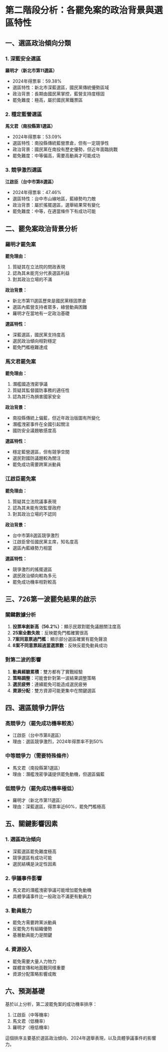 # 第二階段分析：各罷免案的政治背景與選區特性

## 一、選區政治傾向分類

### 1. 深藍安全選區
**羅明才（新北市第11選區）**
- 2024年得票率：59.38%
- 選區特性：新北市深藍選區，國民黨傳統優勢區域
- 政治背景：長期由國民黨掌控，藍營支持度穩固
- 罷免難度：極高，屬於國民黨鐵票區

### 2. 穩定藍營選區
**馬文君（南投縣第1選區）**
- 2024年得票率：53.09%
- 選區特性：南投縣傳統藍營票倉，但有一定競爭性
- 政治背景：國民黨在南投有歷史優勢，但近年面臨挑戰
- 罷免難度：中等偏高，需要高動員才可能成功

### 3. 競爭激烈選區
**江啟臣（台中市第8選區）**
- 2024年得票率：47.46%
- 選區特性：台中市山線地區，藍綠勢均力敵
- 政治背景：屬於搖擺選區，選舉結果常有變化
- 罷免難度：中等，在適當條件下有成功可能

## 二、罷免案政治背景分析

### 羅明才罷免案
**罷免理由：**
1. 質疑其在立法院的問政表現
2. 認為其未能充分代表選區利益
3. 對其政治立場的不滿

**政治背景：**
- 新北市第11選區歷來是國民黨穩固票倉
- 選區內藍營支持者眾多，綠營動員困難
- 羅明才在當地有一定政治基礎

**選區特性：**
- 深藍選區，國民黨支持度高
- 選民政治傾向相對穩定
- 罷免門檻極難達成

### 馬文君罷免案
**罷免理由：**
1. 潛艦國造洩密爭議
2. 質疑其監督國防事務的適任性
3. 認為其行為損害國家安全

**政治背景：**
- 南投縣傳統上偏藍，但近年政治版圖有所變化
- 潛艦洩密事件在全國引起關注
- 國防安全議題敏感度高

**選區特性：**
- 穩定藍營選區，但有競爭空間
- 選民對國防議題較為關注
- 罷免成功需要跨黨派動員

### 江啟臣罷免案
**罷免理由：**
1. 質疑其立法院議事表現
2. 認為其未能有效監督政府
3. 對其政治立場的不認同

**政治背景：**
- 台中市第8選區競爭激烈
- 江啟臣曾任國民黨主席，知名度高
- 選區內藍綠勢力相當

**選區特性：**
- 競爭激烈的搖擺選區
- 選民政治傾向較為多元
- 罷免成功機率相對較高

## 三、726第一波罷免結果的啟示

### 關鍵數據分析
1. **投票率創新高（56.2%）**：顯示民眾對罷免議題關注度高
2. **25案全數失敗**：反映罷免門檻確實很高
3. **7案同意票過門檻**：顯示部分選區確實有罷免聲浪
4. **8案不同意票超過當選票數**：反映反罷免動員成功

### 對第二波的影響
1. **動員經驗累積**：雙方都有了實戰經驗
2. **策略調整**：可能會針對第一波結果調整策略
3. **選民疲勞**：連續罷免可能造成選民疲勞
4. **資源分配**：雙方資源可能更集中在關鍵選區

## 四、選區競爭力評估

### 高競爭力（罷免成功機率較高）
- 江啟臣（台中市第8選區）
- 理由：選區競爭激烈，2024年得票率不到50%

### 中等競爭力（需要特殊條件）
- 馬文君（南投縣第1選區）
- 理由：潛艦洩密爭議提供罷免動機，但選區偏藍

### 低競爭力（罷免成功機率極低）
- 羅明才（新北市第11選區）
- 理由：深藍選區，得票率近60%，罷免門檻極高

## 五、關鍵影響因素

### 1. 選區政治傾向
- 深藍選區罷免難度極高
- 競爭選區有成功可能
- 選民結構是決定性因素

### 2. 爭議事件影響
- 馬文君的潛艦洩密爭議可能增加罷免動機
- 具體爭議事件比一般政治不滿更有動員力

### 3. 動員能力
- 罷免方需要跨黨派動員
- 反罷免方有組織優勢
- 基層動員能力是關鍵

### 4. 資源投入
- 罷免需要大量人力物力
- 媒體宣傳和地面戰同樣重要
- 資源分配策略影響成敗

## 六、預測基礎

基於以上分析，第二波罷免案的成功機率排序：
1. 江啟臣（中等機率）
2. 馬文君（低機率）
3. 羅明才（極低機率）

這個排序主要基於選區政治傾向、2024年選舉表現，以及具體爭議事件的影響力。

